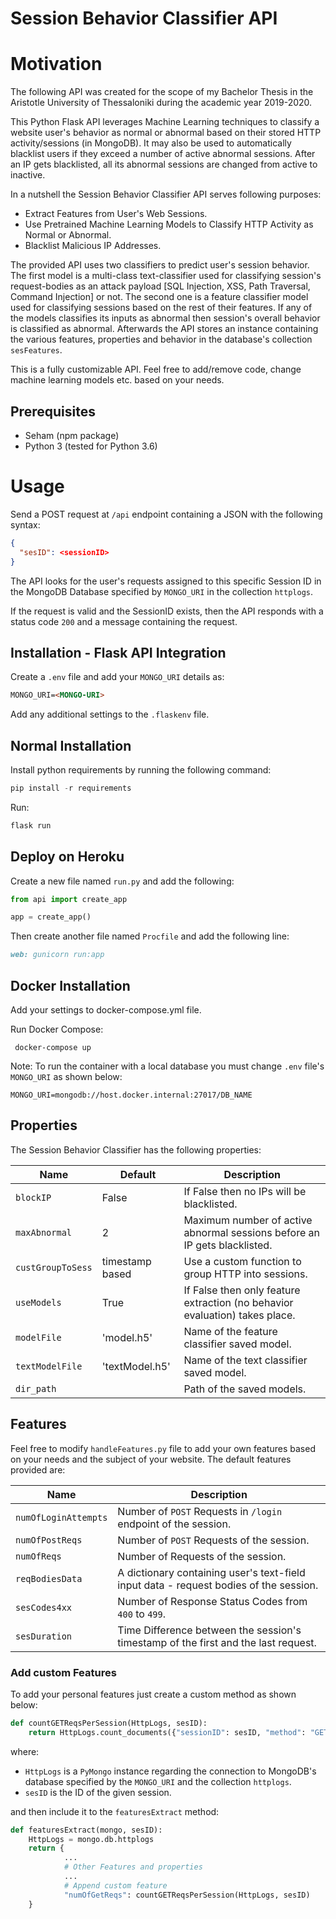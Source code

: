 # Session Behavior Classifier API


# Motivation

The following API was created for the scope of my Bachelor Thesis in the Aristotle University of Thessaloniki during the academic year 2019-2020.

This Python Flask API leverages Machine Learning techniques to classify a website user's behavior as normal or abnormal based on their stored HTTP activity/sessions (in MongoDB). It may also be used to automatically blacklist users if they exceed a number of active abnormal sessions. After an IP gets blacklisted, all its abnormal sessions are changed from active to inactive. 

In a nutshell the Session Behavior Classifier API serves following purposes:

- Extract Features from User's Web Sessions.
- Use Pretrained Machine Learning Models to Classify HTTP Activity as Normal or Abnormal.
- Blacklist Malicious IP Addresses.

The provided API uses two classifiers to predict user's session behavior. The first model is a multi-class text-classifier used for classifying session's request-bodies as an attack payload [SQL Injection, XSS, Path Traversal, Command Injection] or not. The second one is a feature classifier model used for classifying sessions based on the rest of their features. If any of the models classifies its inputs as abnormal then session's overall behavior is classified as abnormal. Afterwards the API stores an instance containing the various features, properties and behavior in the database's collection  `sesFeatures`.

This is a fully customizable API. Feel free to add/remove code, change machine learning models etc. based on your needs.

## Prerequisites

- Seham (npm package)
- Python 3 (tested for Python 3.6)

# Usage

Send a POST request at `/api` endpoint containing a JSON with the following syntax:

```json
{
  "sesID": <sessionID>
}
```
The API looks for the user's requests assigned to this specific Session ID in the MongoDB Database specified by `MONGO_URI` in the collection `httplogs`.

If the request is valid and the SessionID exists, then the API responds with a status code `200` and a message containing the request.

## Installation - Flask API Integration

Create a `.env` file and add your `MONGO_URI` details as:

```markdown
MONGO_URI=<MONGO-URI>
```

Add any additional settings to the `.flaskenv` file.


## Normal Installation

Install python requirements by running the following command:

```python
pip install -r requirements
```

Run:

```python
flask run
```

## Deploy on Heroku

Create a new file named `run.py` and add the following:

```python
from api import create_app

app = create_app()
```

Then create another file named `Procfile` and add the following line:

```markdown
web: gunicorn run:app
```


## Docker Installation

Add your settings to docker-compose.yml file.

Run Docker Compose:

```
 docker-compose up
```

Note: To run the container with a local database you must change `.env` file's `MONGO_URI` as shown below:

```
MONGO_URI=mongodb://host.docker.internal:27017/DB_NAME
```

## Properties

The Session Behavior Classifier has the following properties:

| Name             | Default          | Description      |
| ---------------- | ---------------- | ---------------- |
| `blockIP`        |        False     | If False then no IPs will be blacklisted.|
| `maxAbnormal `   |        2         | Maximum number of active abnormal sessions before an IP gets blacklisted.|
| `custGroupToSess`| timestamp based  | Use a custom function to group HTTP into sessions.|
| `useModels`      |        True      | If False then only feature extraction (no behavior evaluation) takes place.|
| `modelFile`      |    'model.h5'    | Name of the feature classifier saved model.|
| `textModelFile`  |  'textModel.h5'  | Name of the text classifier saved model.|
| `dir_path`       |   <Script-Dir>   | Path of the saved models.|

## Features

Feel free to modify `handleFeatures.py` file to add your own features based on your needs and the subject of your website. The default features provided are:

| Name             |  Description     |
| ---------------- | ---------------- |
| `numOfLoginAttempts`| Number of `POST` Requests in `/login` endpoint of the session.|
| `numOfPostReqs `    | Number of `POST` Requests of the session.|
| `numOfReqs`         | Number of Requests of the session.|
| `reqBodiesData`     | A dictionary containing user's text-field input data - request bodies of the session.|
| `sesCodes4xx`       | Number of Response Status Codes from `400` to `499`.|
| `sesDuration`       | Time Difference between the session's timestamp of the first and the last request.|

### Add custom Features

To add your personal features just create a custom method as shown below:

```python
def countGETReqsPerSession(HttpLogs, sesID):
    return HttpLogs.count_documents({"sessionID": sesID, "method": "GET"})
```

where:
- `HttpLogs` is a `PyMongo` instance regarding the connection to MongoDB's database specified by the `MONGO_URI` and the collection `httplogs`.
- `sesID` is the ID of the given session.

and then include it to the `featuresExtract` method:

```python
def featuresExtract(mongo, sesID):
    HttpLogs = mongo.db.httplogs
    return {
            ...
            # Other Features and properties
            ...
            # Append custom feature
            "numOfGetReqs": countGETReqsPerSession(HttpLogs, sesID)
    }
```